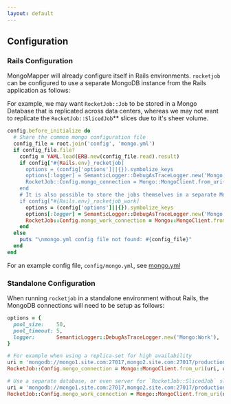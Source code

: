 ```yaml
---
layout: default
---
```


## Configuration

### Rails Configuration

MongoMapper will already configure itself in Rails environments. `rocketjob` can
be configured to use a separate MongoDB instance from the Rails application as follows:

For example, we may want `RocketJob::Job` to be stored in a Mongo Database that
is replicated across data centers, whereas we may not want to replicate the
`RocketJob::SlicedJob`** slices due to it's sheer volume.

```ruby
config.before_initialize do
  # Share the common mongo configuration file
  config_file = root.join('config', 'mongo.yml')
  if config_file.file?
    config = YAML.load(ERB.new(config_file.read).result)
    if config["#{Rails.env}_rocketjob]
      options = (config['options']||{}).symbolize_keys
      options[:logger] = SemanticLogger::DebugAsTraceLogger.new('Mongo:rocketjob')
      RocketJob::Config.mongo_connection = Mongo::MongoClient.from_uri(config['uri'], options)
    end
    # It is also possible to store the jobs themselves in a separate MongoDB database
    if config["#{Rails.env}_rocketjob_work]
      options = (config['options']||{}).symbolize_keys
      options[:logger] = SemanticLogger::DebugAsTraceLogger.new('Mongo:rocketjob_work')
      RocketJob::Config.mongo_work_connection = Mongo::MongoClient.from_uri(config['uri'], options)
    end
  else
    puts "\nmongo.yml config file not found: #{config_file}"
  end
end
```

For an example config file, `config/mongo.yml`, see [mongo.yml](https://github.com/rocketjob/rocketjob/blob/master/test/config/mongo.yml)

### Standalone Configuration

When running `rocketjob` in a standalone environment without Rails, the MongoDB
connections will need to be setup as follows:

```ruby
options = {
  pool_size:    50,
  pool_timeout: 5,
  logger:       SemanticLogger::DebugAsTraceLogger.new('Mongo:Work'),
}

# For example when using a replica-set for high availability
uri = 'mongodb://mongo1.site.com:27017,mongo2.site.com:27017/production_rocketjob'
RocketJob::Config.mongo_connection = Mongo::MongoClient.from_uri(uri, options)

# Use a separate database, or even server for `RocketJob::SlicedJob` slices
uri = 'mongodb://mongo1.site.com:27017,mongo2.site.com:27017/production_rocketjob_slices'
RocketJob::Config.mongo_work_connection = Mongo::MongoClient.from_uri(uri, options)
```
